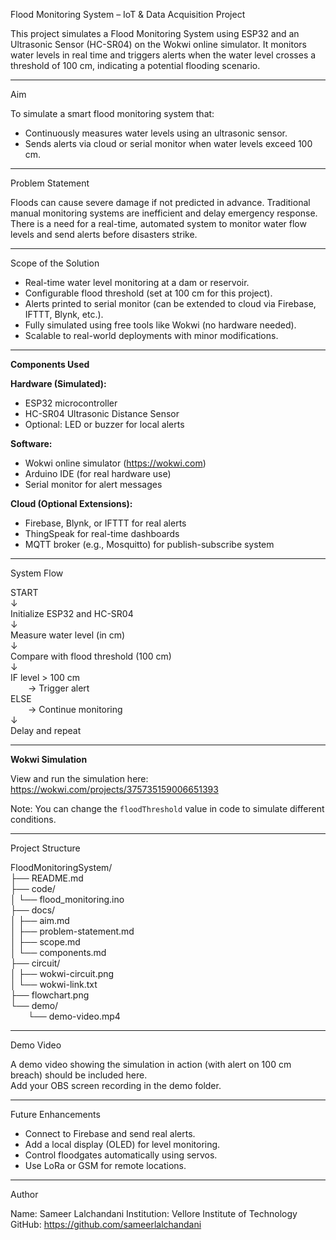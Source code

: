 Flood Monitoring System – IoT & Data Acquisition Project

This project simulates a Flood Monitoring System using ESP32 and an Ultrasonic Sensor (HC-SR04) on the Wokwi online simulator. It monitors water levels in real time and triggers alerts when the water level crosses a threshold of 100 cm, indicating a potential flooding scenario.

---

Aim

To simulate a smart flood monitoring system that:
- Continuously measures water levels using an ultrasonic sensor.
- Sends alerts via cloud or serial monitor when water levels exceed 100 cm.

---

Problem Statement

Floods can cause severe damage if not predicted in advance. Traditional manual monitoring systems are inefficient and delay emergency response. There is a need for a real-time, automated system to monitor water flow levels and send alerts before disasters strike.

---

Scope of the Solution

- Real-time water level monitoring at a dam or reservoir.
- Configurable flood threshold (set at 100 cm for this project).
- Alerts printed to serial monitor (can be extended to cloud via Firebase, IFTTT, Blynk, etc.).
- Fully simulated using free tools like Wokwi (no hardware needed).
- Scalable to real-world deployments with minor modifications.

---

**Components Used**

**Hardware (Simulated):**
- ESP32 microcontroller
- HC-SR04 Ultrasonic Distance Sensor
- Optional: LED or buzzer for local alerts

**Software:**
- Wokwi online simulator (https://wokwi.com)
- Arduino IDE (for real hardware use)
- Serial monitor for alert messages

**Cloud (Optional Extensions):**
- Firebase, Blynk, or IFTTT for real alerts
- ThingSpeak for real-time dashboards
- MQTT broker (e.g., Mosquitto) for publish-subscribe system

---

System Flow

START  
↓  
Initialize ESP32 and HC-SR04  
↓  
Measure water level (in cm)  
↓  
Compare with flood threshold (100 cm)  
↓  
IF level > 100 cm  
  → Trigger alert  
ELSE  
  → Continue monitoring  
↓  
Delay and repeat

---

**Wokwi Simulation**

View and run the simulation here:  
https://wokwi.com/projects/375735159006651393

Note: You can change the `floodThreshold` value in code to simulate different conditions.

---

Project Structure

FloodMonitoringSystem/  
├── README.md  
├── code/  
│   └── flood_monitoring.ino  
├── docs/  
│   ├── aim.md  
│   ├── problem-statement.md  
│   ├── scope.md  
│   └── components.md  
├── circuit/  
│   ├── wokwi-circuit.png  
│   └── wokwi-link.txt  
├── flowchart.png  
└── demo/  
  └── demo-video.mp4

---

Demo Video

A demo video showing the simulation in action (with alert on 100 cm breach) should be included here.  
Add your OBS screen recording in the demo folder.

---

Future Enhancements

- Connect to Firebase and send real alerts.
- Add a local display (OLED) for level monitoring.
- Control floodgates automatically using servos.
- Use LoRa or GSM for remote locations.

---

Author

Name: Sameer Lalchandani
Institution: Vellore Institute of Technology
GitHub: https://github.com/sameerlalchandani


